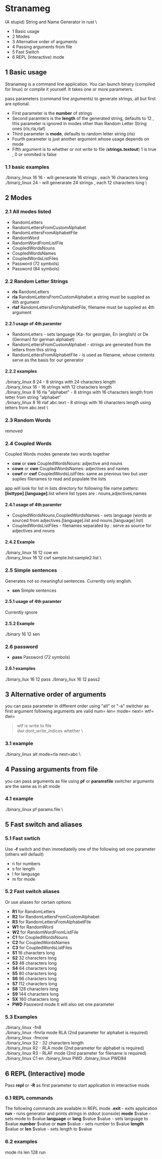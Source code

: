 # Stranameg
(A stupid) String and Name Generator in rust \

+ 1 Basic usage
+ 2 Modes
+ 3 Alternative order of arguments
+ 4 Passing arguments from file
+ 5 Fast Switch 
+ 6 REPL (Interactive) mode
## 1 Basic usage
Stranameg is a command line application.
You can launch binary (compiled for linux) or compile it yourself.
It takes one or more parameters.

pass parameters (command line arguments) to generate strings, all but first are optional.
- First parameter is the **number** of strings
- Second paramters is the **length** of the generated string, defaults to 12 , this parameter is ignored in modes other than Random Letter String ones (rls,rla,rlaf)
- Third parameter is **mode**, defaults to random letter string (rls)
- Fourth parameter is just another argument whose usage depends on mode
- Fifth argument is to whether or not write to file (**strings.textout**) 1 is true , 0 or ommited is false

### 1.1 basic examples
./binary_linux 16 16  - will generarate 16 strings , each 16 characters long \
./binary_linux 24  - will generarate 24 strings , each 12 characters long \

## 2 Modes

### 2.1 All modes listed
- RandomLetters
- RandomLettersFromCustomAlphabet
- RandomLettersFromAlphabetFile
- RandomWord
- RandomWordFromListFile
- CoupledWordsNouns
- CoupledWordsNames
- CoupledWordsListFiles
- Password (72 symbols)
- Password (84 symbols)

### 2.2 Random Letter Strings
- **rls**  RandomLetters
- **rla**  RandomLettersFromCustomAlphabet a string must be supplied as 4th argument
- **rlaf**  RandomLettersFromAlphabetFile, filename must be supplied as 4th argument
#### 2.2.1 usage of 4th paramter
- RandomLetters - sets language (Ka- for georgian, En (english) or De (German) for german alphabet)
- RandomLettersFromCustomAlphabet - strings are generated from the letters from this string
- RandomLettersFromAlphabetFile - is used as filename, whose contents serve as the basis for our generator

#### 2.2.2 examples
./binary_linux 8 24  - 8 strings with 24 characters length \
./binary_linux 16  - 16 strings with 12 characters length \
./binary_linux 8 16 rla "alphabet" - 8 strings with 16 characters length from letter from string "alphabet" \
./binary_linux 8 16 rlaf abc.text - 8 strings with 16 characters length using letters from abc.text \

### 2.3 Random Words
removed

### 2.4 Coupled Words
Coupled Words modes generate two words together
- **cow** or **cwo**  CoupledWordsNouns: adjective and nouns
- **cowe** or **cwe** CoupledWordsNames: adjectives and names
- **cowf** or **cwf** CoupledWordsListFiles: same as previous two but user suplies filenames to read and populate the lists

app will look for list in lists directory for following file name patters: **\[listtype\]**.**\[language\]**.list
where list types are : nouns,adjectives,names
#### 2.4.1 usage of 4th paramter
- CoupledWordsNouns,CoupledWordsNames - sets language (words ar sourced from adjectives.[language].list and nouns.[language].list)
- CoupledWordsListFiles - filenames separated by : serve as source for adjectives and nouns

#### 2.4.2 Example
./binary_linux 16 12 cow en \
./binary_linux 16 12 cwf sample.list:sample2.list \

### 2.5 Simple sentences
Generates not so meaningful sentences. Currently only english.

- **sen** Simple sentences

#### 2.5.1 usage of 4th paramter
Currently ignore
#### 2.5.2 Example
./binary 16 12 sen

### 2.6 password
- **pass** Password (72 symbols)

#### 2.6.1 examples
./binary_liux 16 12 pass
./binary_liux 16 12 pass2

## 3 Alternative order of arguments
you can pass parameter in different order using "alt" or "-a" switcher as first argument
following arguments are valid 
num= 
len= 
mode= 
next= 
wtf=
dwi= 
>wtf is write to file \
>dwi dont_write_indices whether \

### 3.1 example
./binary_linux alt mode=rla next=abc \

## 4 Passing arguments from file
you can pass arguments as file using **pf** or **paramsfile** switcher
arguments are the same as in alt mode

### 4.1 example
./binary_linux pf params.file \

## 5 Fast switch and aliases
### 5.1 Fast swtich
Use **-f** switch  and then immediatelly one of the following set one parameter (others will default)
- n for numbers
- s for length
- l for language
- m for mode

### 5.2 Fast switch aliases
Or use aliases for certain options

- **R1** for RandomLetters
- **R2** for RandomLettersFromCustomAlphabet
- **R3** for RandomLettersFromAlphabetFile
- **W1** for RandomWord
- **W2** for RandomWordFromListFile
- **C1** for CoupledWordsNouns
- **C2** for CoupledWordsNames
- **C3** for CoupledWordsListFiles 
- **S1** 16 characters long
- **S2** 32 characters long
- **S3** 48 characters long
- **S4** 64 characters long
- **S5** 80 characters long
- **S6** 96 characters long
- **S7** 112 characters long
- **S8** 128 characters long
- **S9** 144 characters long
- **SX** 160 characters long
- **PWD** Password mode
It will also set one parameter
### 5.3 Examples
./binary_linux -fn8 \
./binary_linux -fmrla mode RLA (2nd parameter for alphabet is required) \
./binary_linux -fmcow \
./binary_linux S2 - 32 characters length \
./binary_linux R2 - RLA mode (2nd parameter for alphabet is required) \
./binary_linux R3 - RLAF mode (2nd parameter for filename is required) \
./binary_linux C1 en
./binary_linux PWD
./binary_linux PWD84


## 6 REPL (Interactive) mode
Pass **repl** or **-R** as first parameter to start application in interactive mode

### 6.1 REPL commands
The following commands are available in REPL mode
**.exit** - exits application
**run** - runs generator and prints strings in stdout (console)
**mode** $value - sets mode to $value
**language** or **lang** $value $value - sets language to $value
**number** $value or **num** $value - sets number to $value
**length** $value or **len** $value - sets length to $value 

### 6.2 examples
mode rls
len 128
run